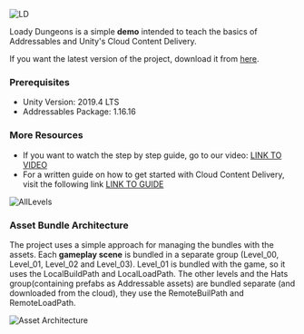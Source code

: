 ![LD](https://user-images.githubusercontent.com/263776/110165036-dde21300-7db7-11eb-8f49-e7745ed44b35.png)

Loady Dungeons is a simple **demo** intended to teach the basics of Addressables and Unity's Cloud Content Delivery.

If you want the latest version of the project, download it from [here](https://github.com/UnityTechnologies/LoadyDungeons/releases/tag/ws0.4.0).

### Prerequisites
* Unity Version: 2019.4 LTS
* Addressables Package: 1.16.16

### More Resources
* If you want to watch the step by step guide, go to our video: [LINK TO VIDEO]()
* For a written guide on how to get started with Cloud Content Delivery, visit the following link [LINK TO GUIDE]()

![AllLevels](https://user-images.githubusercontent.com/263776/110165940-42ea3880-7db9-11eb-871c-13e4933e2540.png)

### Asset Bundle Architecture
The project uses a simple approach for managing the bundles with the assets. Each **gameplay scene** is bundled in a separate group (Level_00, Level_01, Level_02 and Level_03). Level_01 is bundled with the game, so it uses the LocalBuildPath and LocalLoadPath. The other levels and the Hats group(containing prefabs as Addressable assets) are bundled separate (and downloaded from the cloud), they use the RemoteBuilPath and RemoteLoadPath.

![Asset Architecture](https://user-images.githubusercontent.com/263776/110168293-9611ba80-7dbc-11eb-9945-417a16c3386d.jpg)
